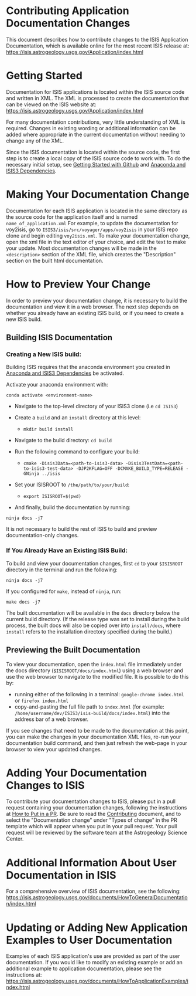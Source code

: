 # Contributing Application Documentation Changes

This document describes how to contribute changes to the ISIS Application Documentation, which is available online for the most recent ISIS release at: https://isis.astrogeology.usgs.gov/Application/index.html

# Getting Started
Documentation for ISIS applications is located within the ISIS source code and written in XML. The XML is processed to create the documentation that can be viewed on the ISIS website at: https://isis.astrogeology.usgs.gov/Application/index.html

For many documentation contributions, very little understanding of XML is required. Changes in existing wording or additional information can be added where appropriate in the current documentation without needing to change any of the XML. 

Since the ISIS documentation is located within the source code, the first step is to create a local copy of the ISIS source code to work with. To do the necessary initial setup, see [Getting Started with Github](https://github.com/USGS-Astrogeology/ISIS3/wiki/Developing-ISIS3-with-cmake#getting-started-with-github) and [Anaconda and ISIS3 Dependencies](https://github.com/USGS-Astrogeology/ISIS3/wiki/Developing-ISIS3-with-cmake#getting-started-with-github). 
 
# Making Your Documentation Change

Documentation for each ISIS application is located in the same directory as the source code for the application itself and is named `name_of_application.xml` For example, to update the documentation for voy2isis, go to `ISIS3/isis/src/voyager/apps/voy2isis` in your ISIS repo clone and begin editing `voy2isis.xml`. To make your documentation change, open the xml file in the text editor of your choice, and edit the text to make your update. Most documentation changes will be made in the `<description>` section of the XML file, which creates the "Description" section on the built html documentation.

# How to Preview Your Change

In order to preview your documentation change, it is necessary to build the documentation and view it in a web browser. 
The next step depends on whether you already have an existing ISIS build, or if you need to create 
a new ISIS build. 

## Building ISIS Documentation

### Creating a New ISIS build: 

Building ISIS requires that the anaconda environment you created in [Anaconda and ISIS3 Dependencies](https://github.com/USGS-Astrogeology/ISIS3/wiki/Developing-ISIS3-with-cmake#anaconda-and-isis3-dependencies) be activated.

Activate your anaconda environment with:

`conda activate <environment-name>`

* Navigate to the top-level directory of your ISIS3 clone (i.e `cd ISIS3`)

* Create a `build` and an `install` directory at this level:
  * `mkdir build install`

* Navigate to the build directory: `cd build` 
* Run the following command to configure your build:
  * `cmake -Disis3Data=<path-to-isis3-data> -Disis3TestData=<path-to-isis3-test-data> -DJP2KFLAG=OFF -DCMAKE_BUILD_TYPE=RELEASE -GNinja ../isis`

* Set your ISISROOT to `/the/path/to/your/build`:
  * `export ISISROOT=$(pwd)`

* And finally, build the documentation by running:

```
ninja docs -j7
```

It is not necessary to build the rest of ISIS to build and preview documentation-only changes. 

### If You Already Have an Existing ISIS Build: 

To build and view your documentation changes, first `cd` to your `$ISISROOT` directory in the terminal and run the following: 

```
ninja docs -j7
```

If you configured for `make`, instead of `ninja`, run:

```
make docs -j7
```

The built documentation will be available in the `docs` directory below the current build directory. 
(If the release type was set to install during the build process, the built docs will also be copied over into `install/docs`, where `install` refers to the installation directory specified during the build.)


## Previewing the Built Documentation
To view your documentation, open the `index.html` file immediately under the docs directory (`$ISISROOT/docs/index.html`) using a web browser and use the web browser to navigate to the modified file. It is possible to do this by:

* running either of the following in a terminal: `google-chrome index.html` or `firefox index.html`
* copy-and-pasting the full file path to `index.html` (for example: `/home/username/dev/ISIS3/isis-build/docs/index.html`) into the address bar of a web browser.


If you see changes that need to be made to the documentation at this point, you can make the changes in your documentation XML files, re-run your documentation build command, and then just refresh the web-page in your browser to view your updated changes. 

# Adding Your Documentation Changes to ISIS
To contribute your documentation changes to ISIS, please put in a pull request containing your documentation changes, following the instructions at [How to Put in a PR](https://github.com/USGS-Astrogeology/ISIS3/wiki/How-to-Start-Contributing#create-a-pull-request). Be sure to read the [Contributing](https://github.com/USGS-Astrogeology/ISIS3/blob/dev/CONTRIBUTING.md) document, and to select the "Documentation change" under "Types of change" in the PR template which will appear when you put in your pull request. Your pull request will be reviewed by the software team at the Astrogeology Science Center. 

# Additional Information About User Documentation in ISIS
For a comprehensive overview of ISIS documentation, see the following:
https://isis.astrogeology.usgs.gov/documents/HowToGeneralDocumentation/index.html

# Updating or Adding New Application Examples to User Documentation
Examples of each ISIS application's use are provided as part of the user documentation. If you would like to modify an existing example or add an additional example to application documentation, please see the instructions at: 
https://isis.astrogeology.usgs.gov/documents/HowToApplicationExamples/index.html
